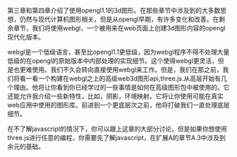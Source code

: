 第三章和第四章介绍了使用opengl1.1的3d图形。在那些章节中涉及到的大多数思想，仍然与现代计算机图形相关，但是从opengl早期，有许多变化和改善。在剩余章节，我们将使用webgl，一个被用来在web页面上创建3d图形内容的opengl现代化版本。

webgl是一个低级语言，甚至比opengl1.1更低级，因为webgl程序不得不处理大量低级的在opengl的原始版本中内部处理的实现细节。这个使得webgl更灵活，但是也更难使用。我们不久会转向直接使用webgl来工作。但是，我们在那之前，我们将看一看一个构建在webgl之上的高级web3d图形api,three.js.从高层开始有几个理由。他将让你看到你已经学过的一些事情是如何在高级图形包中被使用的。它还能允许我介绍一些新特性，比如，阴影，环境映射。它将让你使用可能在真实web应用中使用的图形库。前进到一个更底层次之前，他将打破我们一直处理底层细节。

在不了解javascript的情况下，你可以跟上这章的大部分讨论，但是如果你想使用three.js进行任意的编程，你需要先了解javascript，在扩展A的章节A.3中涉及到余元的基础。